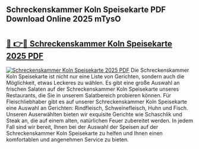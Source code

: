 ## Schreckenskammer Koln Speisekarte PDF Download Online 2025 mTysO

# <h2><a href="http://gcatzvh.nevu.top/?p=Schreckenskammer+Koln+Speisekarte">🔗 👉🔴 Schreckenskammer Koln Speisekarte 2025 PDF</a></h2>

[![Schreckenskammer Koln Speisekarte 2025 PDF](https://i.imgur.com/dBaPXMq.png)](http://gcatzvh.nevu.top/?p=Schreckenskammer+Koln+Speisekarte)
Die Schreckenskammer Koln Speisekarte ist nicht nur eine Liste von Gerichten, sondern auch die Möglichkeit, etwas Leckeres zu wählen. Es gibt eine große Auswahl an frischen Salaten auf der Schreckenskammer Koln Speisekarte unseres Restaurants, die Sie in unserem Salatbereich probieren können. Für Fleischliebhaber gibt es auf unserer Schreckenskammer Koln Speisekarte eine Auswahl an Gerichten: Rindfleisch, Schweinefleisch, Huhn und Fisch. Unseren Auserwählten bieten wir exquisite Gerichte wie Schaschlik und Steak an, die auf einem alten, natürlichen Feuer zubereitet werden. In jedem Fall sind wir bereit, Ihnen bei der Auswahl der Speisen auf der Schreckenskammer Koln Speisekarte zu helfen und Ihnen einen komfortablen und angenehmen Service zu bieten.
